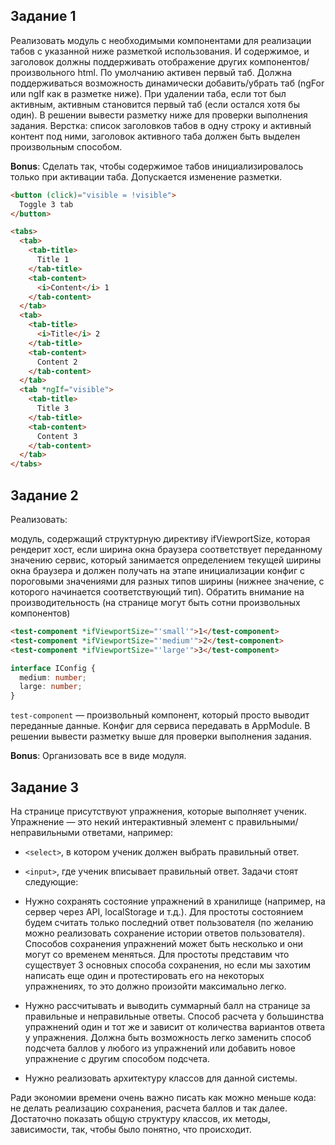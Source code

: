 ## Задание 1
Реализовать модуль с необходимыми компонентами для реализации табов с указанной ниже разметкой использования. И содержимое, и заголовок должны поддерживать отображение других компонентов/произвольного html. По умолчанию активен первый таб. Должна поддерживаться возможность динамически добавить/убрать таб (ngFor или ngIf как в разметке ниже). При удалении таба, если тот был активным, активным становится первый таб (если остался хотя бы один). В решении вывести разметку ниже для проверки выполнения задания. Верстка: список заголовков табов в одну строку и активный контент под ними, заголовок активного таба должен быть выделен произвольным способом.

**Bonus**: Сделать так, чтобы содержимое табов инициализировалось только при активации таба. Допускается изменение разметки.

```html
<button (click)="visible = !visible">
  Toggle 3 tab
</button>

<tabs>
  <tab>
    <tab-title>
      Title 1
    </tab-title>
    <tab-content>
      <i>Content</i> 1
    </tab-content>
  </tab>
  <tab>
    <tab-title>
      <i>Title</i> 2
    </tab-title>
    <tab-content>
      Content 2
    </tab-content>
  </tab>
  <tab *ngIf="visible">
    <tab-title>
      Title 3
    </tab-title>
    <tab-content>
      Content 3
    </tab-content>
  </tab>
</tabs>
```

## Задание 2
Реализовать:

модуль, содержащий структурную директиву ifViewportSize, которая рендерит хост, если ширина окна браузера соответствует переданному значению
сервис, который занимается определением текущей ширины окна браузера и должен получать на этапе инициализации конфиг с пороговыми значениями для разных типов ширины (нижнее значение, с которого начинается соответствующий тип).
Обратить внимание на производительность (на странице могут быть сотни произвольных компонентов)

```html
<test-component *ifViewportSize="'small'">1</test-component>
<test-component *ifViewportSize="'medium'">2</test-component>
<test-component *ifViewportSize="'large'">3</test-component>
```

```ts
interface IConfig {
  medium: number;
  large: number;
}
```

`test-component` — произвольный компонент, который просто выводит переданные данные. Конфиг для сервиса передавать в AppModule. В решении вывести разметку выше для проверки выполнения задания.

**Bonus**: Организовать все в виде модуля.

## Задание 3
На странице присутствуют упражнения, которые выполняет ученик. Упражнение — это некий интерактивный элемент с правильными/неправильными ответами, например:

* `<select>`, в котором ученик должен выбрать правильный ответ.
* `<input>`, где ученик вписывает правильный ответ.
Задачи стоят следующие:

* Нужно сохранять состояние упражнений в хранилище (например, на сервер через API, localStorage и т.д.). Для простоты состоянием будем считать только последний ответ пользователя (по желанию можно реализовать сохранение истории ответов пользователя). Способов сохранения упражнений может быть несколько и они могут со временем меняться. Для простоты представим что существует 3 основных способа сохранения, но если мы захотим написать еще один и протестировать его на некоторых упражнениях, то это должно произойти максимально легко.
* Нужно рассчитывать и выводить суммарный балл на странице за правильные и неправильные ответы. Способ расчета у большинства упражнений один и тот же и зависит от количества вариантов ответа у упражнения. Должна быть возможность легко заменить способ подсчета баллов у любого из упражнений или добавить новое упражнение с другим способом подсчета.
* Нужно реализовать архитектуру классов для данной системы.

Ради экономии времени очень важно писать как можно меньше кода: не делать реализацию сохранения, расчета баллов и так далее. Достаточно показать общую структуру классов, их методы, зависимости, так, чтобы было понятно, что происходит.